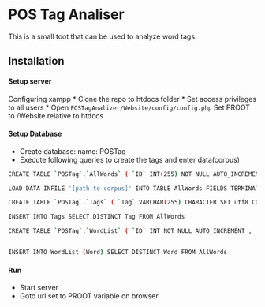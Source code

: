 # POS Tag Analiser
This is a small toot that can be used to analyze word tags.
## Installation
#### Setup server

Configuring xampp 
    * Clone the repo to htdocs folder
    * Set access privileges to all users 
    * Open
    ```
            POSTagAnalizer/Website/config/config.php
    ```
        Set PROOT to /Website relative to htdocs

#### Setup  Database

* Create database:
	name: POSTag
* Execute following queries to create the tags and enter data(corpus)
```sh
CREATE TABLE `POSTag`.`AllWords` ( `ID` INT(255) NOT NULL AUTO_INCREMENT , `Word` VARCHAR(255) CHARACTER SET utf8 COLLATE utf8_bin NOT NULL , `Tag` VARCHAR(255) CHARACTER SET utf8 COLLATE utf8_bin NOT NULL , PRIMARY KEY (`ID`)) ENGINE = InnoDB;

LOAD DATA INFILE '[path to corpus]' INTO TABLE AllWords FIELDS TERMINATED BY ' ' LINES TERMINATED BY '\n' (Word,Tag)

CREATE TABLE `POSTag`.`Tags` ( `Tag` VARCHAR(255) CHARACTER SET utf8 COLLATE utf8_bin NOT NULL ,    PRIMARY KEY  (`Tag`)) ENGINE = InnoDB;

INSERT INTO Tags SELECT DISTINCT Tag FROM AllWords

CREATE TABLE `POSTag`.`WordList` ( `ID` INT NOT NULL AUTO_INCREMENT ,  `Word` VARCHAR(255) CHARACTER SET utf8 COLLATE utf8_bin NOT NULL ,    PRIMARY KEY  (`ID`)) ENGINE = InnoDB;


INSERT INTO WordList (Word) SELECT DISTINCT Word FROM AllWords

```

#### Run

* Start server
* Goto url set to PROOT variable on browser
